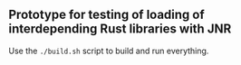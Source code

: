 ## Prototype for testing of loading of interdepending Rust libraries with JNR

Use the `./build.sh` script to build and run everything.